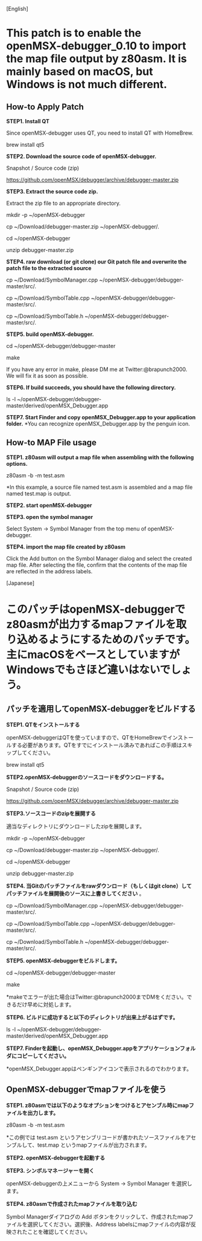 
[English]

# This patch is to enable the openMSX-debugger_0.10 to import the map file output by z80asm. It is mainly based on macOS, but Windows is not much different.

## How-to Apply Patch

**STEP1. Install QT**

Since openMSX-debugger uses QT, you need to install QT with HomeBrew.

brew install qt5

**STEP2. Download the source code of openMSX-debugger.**

Snapshot / Source code (zip)

https://github.com/openMSX/debugger/archive/debugger-master.zip

**STEP3. Extract the source code zip.**

Extract the zip file to an appropriate directory.

mkdir -p ~/openMSX-debugger

cp ~/Download/debugger-master.zip ~/openMSX-debugger/.

cd ~/openMSX-debugger

unzip debugger-master.zip 

**STEP4. raw download (or git clone) our Git patch file and overwrite the patch file to the extracted source**

cp ~/Download/SymbolManager.cpp ~/openMSX-debugger/debugger-master/src/.

cp ~/Download/SymbolTable.cpp ~/openMSX-debugger/debugger-master/src/.

cp ~/Download/SymbolTable.h ~/openMSX-debugger/debugger-master/src/.

**STEP5. build openMSX-debugger.**

cd ~/openMSX-debugger/debugger-master

make

If you have any error in make, please DM me at Twitter:@brapunch2000. We will fix it as soon as possible.

**STEP6. If build succeeds, you should have the following directory.**

ls -l ~/openMSX-debugger/debugger-master/derived/openMSX_Debugger.app

**STEP7. Start Finder and copy openMSX_Debugger.app to your application folder.**
*You can recognize openMSX_Debugger.app by the penguin icon.

## How-to MAP File usage

**STEP1. z80asm will output a map file when assembling with the following options.**

z80asm -b -m test.asm

*In this example, a source file named test.asm is assembled and a map file named test.map is output.

**STEP2. start openMSX-debugger**

**STEP3. open the symbol manager**

Select System -> Symbol Manager from the top menu of openMSX-debugger.

**STEP4. import the map file created by z80asm**

Click the Add button on the Symbol Manager dialog and select the created map file. After selecting the file, confirm that the contents of the map file are reflected in the address labels.

[Japanese]

# このパッチはopenMSX-debuggerでz80asmが出力するmapファイルを取り込めるようにするためのパッチです。主にmacOSをベースとしていますがWindowsでもさほど違いはないでしょう。

## パッチを適用してopenMSX-debuggerをビルドする

**STEP1. QTをインストールする**

openMSX-debuggerはQTを使っていますので、QTをHomeBrewでインストールする必要があります。QTをすでにインストール済みであればこの手順はスキップしてください。

brew install qt5

**STEP2.openMSX-debuggerのソースコードをダウンロードする。**

Snapshot / Source code (zip)

https://github.com/openMSX/debugger/archive/debugger-master.zip

**STEP3.ソースコードのzipを展開する**

適当なディレクトリにダウンロードしたzipを展開します。

mkdir -p ~/openMSX-debugger

cp ~/Download/debugger-master.zip ~/openMSX-debugger/.

cd ~/openMSX-debugger

unzip debugger-master.zip 

**STEP4. 当Gitのパッチファイルをrawダウンロード（もしくはgit clone）してパッチファイルを展開後のソースに上書きしてください**
。

cp ~/Download/SymbolManager.cpp ~/openMSX-debugger/debugger-master/src/.

cp ~/Download/SymbolTable.cpp ~/openMSX-debugger/debugger-master/src/.

cp ~/Download/SymbolTable.h ~/openMSX-debugger/debugger-master/src/.

**STEP5. openMSX-debuggerをビルドします。**

cd ~/openMSX-debugger/debugger-master

make

*makeでエラーが出た場合はTwitter:@brapunch2000までDMをください。できるだけ早めに対処します。

**STEP6. ビルドに成功すると以下のディレクトリが出来上がるはずです。**

ls -l ~/openMSX-debugger/debugger-master/derived/openMSX_Debugger.app

**STEP7. Finderを起動し、openMSX_Debugger.appをアプリケーションフォルダにコピーしてください。**

*openMSX_Debugger.appはペンギンアイコンで表示されるのでわかります。

## OpenMSX-debuggerでmapファイルを使う

**STEP1. z80asmでは以下のようなオプションをつけるとアセンブル時にmapファイルを出力します。**

z80asm -b -m test.asm

*この例では test.asm というアセンブリコードが書かれたソースファイルをアセンブルして、test.map というmapファイルが出力されます。

**STEP2. openMSX-debuggerを起動する**

**STEP3. シンボルマネージャーを開く**

openMSX-debuggerの上メニューから System -> Symbol Manager を選択します。

**STEP4. z80asmで作成されたmapファイルを取り込む**

Symbol Managerダイアログの Add ボタンをクリックして、作成されたmapファイルを選択してください。選択後、Address labelsにmapファイルの内容が反映されたことを確認してください。

